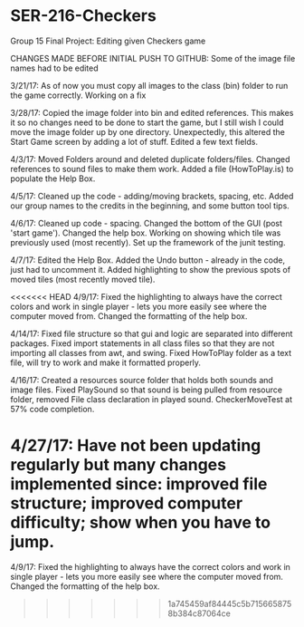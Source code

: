 # SER-216-Checkers
Group 15 Final Project: Editing given Checkers game

CHANGES MADE BEFORE INITIAL PUSH TO GITHUB: Some of the image file names had to be edited

3/21/17: As of now you must copy all images to the class (bin) folder to run the game correctly. Working on a fix

3/28/17: Copied the image folder into bin and edited references. This makes it so no changes need to be done to start the game, but I still wish I could move the image folder up by one directory. Unexpectedly, this altered the Start Game screen by adding a lot of stuff. Edited a few text fields.

4/3/17: Moved Folders around and deleted duplicate folders/files. Changed references to sound files to make them work. Added a file (HowToPlay.is) to populate the Help Box.

4/5/17: Cleaned up the code - adding/moving brackets, spacing,  etc. Added our group names to the credits in the beginning, and some button tool tips.

4/6/17: Cleaned up code - spacing. Changed the bottom of the GUI (post 'start game'). Changed the help box. Working on showing which tile was previously used (most recently). Set up the framework of the junit testing.

4/7/17: Edited the Help Box. Added the Undo button - already in the code, just had to uncomment it. Added highlighting to show the previous spots of moved tiles (most recently moved tile).

<<<<<<< HEAD
4/9/17: Fixed the highlighting to always have the correct colors and work in single player - lets you more easily see where the computer moved from. Changed the formatting of the help box.

4/14/17: Fixed file structure so that gui and logic are separated into different packages. Fixed import statements in all class files so that they are not importing all classes from awt, and swing. Fixed HowToPlay folder as a text file, will try to work and make it formatted properly.

4/16/17: Created a resources source folder that holds both sounds and image files. Fixed PlaySound so that sound is being pulled from resource folder, removed File class declaration in played sound. CheckerMoveTest at 57% code completion.

4/27/17: Have not been updating regularly but many changes implemented since: improved file structure; improved computer difficulty; show when you have to jump.
=======
4/9/17: Fixed the highlighting to always have the correct colors and work in single player - lets you more easily see where the computer moved from. Changed the formatting of the help box.
>>>>>>> 1a745459af84445c5b7156658758b384c87064ce
